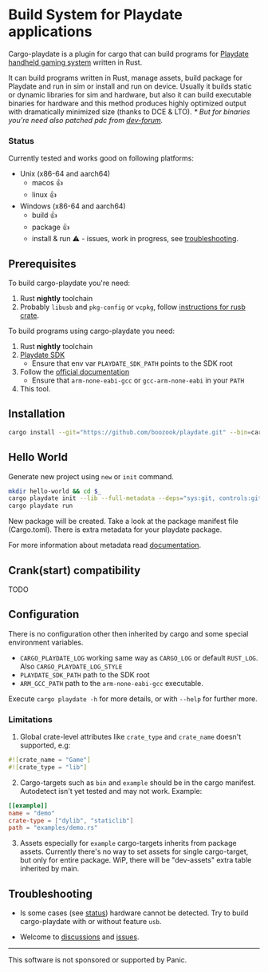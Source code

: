 # Build System for Playdate applications

Cargo-playdate is a plugin for cargo that can build programs for [Playdate handheld gaming system](https://play.date) written in Rust.

It can build programs written in Rust, manage assets, build package for Playdate and run in sim or install and run on device.
Usually it builds static or dynamic libraries for sim and hardware,
but also it can build executable binaries for hardware and this method produces highly optimized output with dramatically minimized size (thanks to DCE & LTO).
_\* But for binaries you're need also patched pdc from [dev-forum][]._


[dev-forum]: https://devforum.play.date/t/sdk-2-0-b2-pdc-produces-pdx-with-broken-binary/11345/28


### Status

Currently tested and works good on following platforms:
- Unix (x86-64 and aarch64)
  - macos 👍
  - linux 👍
- Windows (x86-64 and aarch64)
  - build 👍
  - package 👍
  - install & run ⚠️ - issues, work in progress, see [troubleshooting](#troubleshooting).


## Prerequisites

To build cargo-playdate you're need:
1. Rust __nightly__ toolchain
2. Probably `libusb` and `pkg-config` or `vcpkg`, follow [instructions for rusb crate][rusb].

To build programs using cargo-playdate you need:
1. Rust __nightly__ toolchain
2. [Playdate SDK][sdk]
   - Ensure that env var `PLAYDATE_SDK_PATH` points to the SDK root
3. Follow the [official documentation][doc-prerequisites]
   - Ensure that `arm-none-eabi-gcc` or `gcc-arm-none-eabi` in your `PATH`
4. This tool.

[sdk]: https://play.date/dev/#cardSDK
[doc-prerequisites]: https://sdk.play.date/Inside%20Playdate%20with%20C.html#_prerequisites
[rusb]: https://crates.io/crates/rusb


## Installation

```bash
cargo install --git="https://github.com/boozook/playdate.git" --bin=cargo-playdate
```


## Hello World

Generate new project using `new` or `init` command.

```bash
mkdir hello-world && cd $_
cargo playdate init --lib --full-metadata --deps="sys:git, controls:git"
cargo playdate run
```

New package will be created.
Take a look at the package manifest file (Cargo.toml).
There is extra metadata for your playdate package.

For more information about metadata read [documentation][metadata-readme].

[metadata-readme]: https://github.com/boozook/playdate/blob/main/support/build/README.md#assets


## Crank(start) compatibility

TODO


## Configuration

There is no configuration other then inherited by cargo and some special environment variables.

- `CARGO_PLAYDATE_LOG` working same way as `CARGO_LOG` or default `RUST_LOG`. Also `CARGO_PLAYDATE_LOG_STYLE`
- `PLAYDATE_SDK_PATH` path to the SDK root
- `ARM_GCC_PATH` path to the `arm-none-eabi-gcc` executable.

Execute `cargo playdate -h` for more details, or with `--help` for further more.



### Limitations

1. Global crate-level attributes like `crate_type` and `crate_name` doesn't supported, e.g:
```rust
#![crate_name = "Game"]
#![crate_type = "lib"]
```

2. Cargo-targets such as `bin` and `example` should be in the cargo manifest. Autodetect isn't yet tested and may not work. Example:
```toml
[[example]]
name = "demo"
crate-type = ["dylib", "staticlib"]
path = "examples/demo.rs"
```


3. Assets especially for `example` cargo-targets inherits from package assets. Currently there's no way to set assets for single cargo-target, but only for entire package. WiP, there will be "dev-assets" extra table inherited by main.



## Troubleshooting

* Is some cases (see [status](#status)) hardware cannot be detected. Try to build cargo-playdate with or without feature `usb`.

* Welcome to [discussions](https://github.com/boozook/playdate/discussions) and [issues](https://github.com/boozook/playdate/issues).

- - -

This software is not sponsored or supported by Panic.
